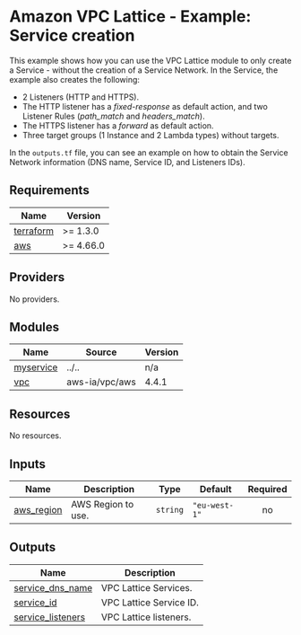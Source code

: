 <!-- BEGIN_TF_DOCS -->
# Amazon VPC Lattice - Example: Service creation

This example shows how you can use the VPC Lattice module to only create a Service - without the creation of a Service Network. In the Service, the example also creates the following:

* 2 Listeners (HTTP and HTTPS).
* The HTTP listener has a *fixed-response* as default action, and two Listener Rules (*path\_match* and *headers\_match*).
* The HTTPS listener has a *forward* as default action.
* Three target groups (1 Instance and 2 Lambda types) without targets.

In the `outputs.tf` file, you can see an example on how to obtain the Service Network information (DNS name, Service ID, and Listeners IDs).

## Requirements

| Name | Version |
|------|---------|
| <a name="requirement_terraform"></a> [terraform](#requirement\_terraform) | >= 1.3.0 |
| <a name="requirement_aws"></a> [aws](#requirement\_aws) | >= 4.66.0 |

## Providers

No providers.

## Modules

| Name | Source | Version |
|------|--------|---------|
| <a name="module_myservice"></a> [myservice](#module\_myservice) | ../.. | n/a |
| <a name="module_vpc"></a> [vpc](#module\_vpc) | aws-ia/vpc/aws | 4.4.1 |

## Resources

No resources.

## Inputs

| Name | Description | Type | Default | Required |
|------|-------------|------|---------|:--------:|
| <a name="input_aws_region"></a> [aws\_region](#input\_aws\_region) | AWS Region to use. | `string` | `"eu-west-1"` | no |

## Outputs

| Name | Description |
|------|-------------|
| <a name="output_service_dns_name"></a> [service\_dns\_name](#output\_service\_dns\_name) | VPC Lattice Services. |
| <a name="output_service_id"></a> [service\_id](#output\_service\_id) | VPC Lattice Service ID. |
| <a name="output_service_listeners"></a> [service\_listeners](#output\_service\_listeners) | VPC Lattice listeners. |
<!-- END_TF_DOCS -->